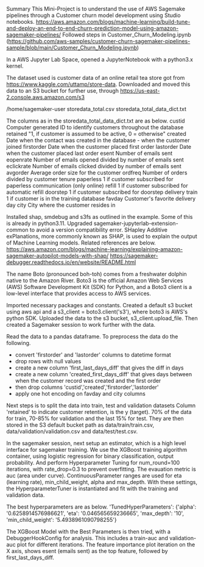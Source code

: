 Summary
This Mini-Project is to understand the use of AWS Sagemake pipelines through a Customer churn model development using Studio notebooks.
https://aws.amazon.com/blogs/machine-learning/build-tune-and-deploy-an-end-to-end-churn-prediction-model-using-amazon-sagemaker-pipelines/
Followed steps in Customer_Churn_Modeling.ipynb (https://github.com/aws-samples/customer-churn-sagemaker-pipelines-sample/blob/main/Customer_Churn_Modeling.ipynb) 

In a AWS Jupyter Lab Space, opened a JupyterNotebook with a python3.x kernel.

The dataset used is customer data of an online retail tea store got from https://www.kaggle.com/uttamp/store-data. Downloaded and moved this data to an S3 bucket for further use, through https://us-east-2.console.aws.amazon.com/s3

/home/sagemaker-user 
storedata_total.csv  storedata_total_data_dict.txt

The columns as in the storedata_total_data_dict.txt are as below.
custid		Computer generated ID to identify customers throughout the database
retained	"1, if customer is assumed to be active, 0 = otherwise"
created		Date when the contact was created in the database - when the customer joined
firstorder	Date when the customer placed first order
lastorder	Date when the customer placed last order
esent		Number of emails sent
eopenrate	Number of emails opened divided by number of emails sent
eclickrate	Number of emails clicked divided by number of emails sent
avgorder	Average order size for the customer
ordfreq		Number of orders divided by customer tenure
paperless	1 if customer subscribed for paperless communication (only online)
refill		1 if customer subscribed for automatic refill
doorstep	1 if customer subscribed for doorstep delivery
train		1 if customer is in the training database
favday	Customer's favorite delivery day
city	City where the customer resides in

Installed shap, smdebug and s3fs as outlined in the example. Some of this is already in python3.11. Upgraded sagemaker-jupyterlab-extension-common to avoid a version compatibility error. SHapley Additive exPlanations, more commonly known as SHAP, is used to explain the output of Machine Learning models. Related references are below.
https://aws.amazon.com/blogs/machine-learning/explaining-amazon-sagemaker-autopilot-models-with-shap/
https://sagemaker-debugger.readthedocs.io/en/website/README.html

The name Boto (pronounced boh-toh) comes from a freshwater dolphin native to the Amazon River. Boto3 is the official Amazon Web Services (AWS) Software Development Kit (SDK) for Python, and a Boto3 client is a low-level interface that provides access to AWS services.

Imported necessary packages and constants. Created a default s3 bucket using aws api and a s3_client = boto3.client('s3'), where boto3 is AWS's python SDK. Uploaded the data to the s3 bucket, s3_client.upload_file. Then created a Sagemaker session to work further with the data.

Read the data to a pandas dataframe. To preprocess the data do the following.
- convert 'firstorder' and 'lastorder' columns to datetime format
- drop rows with null values
- create a new column 'first_last_days_diff' that gives the diff in days
- create a new column 'created_first_days_diff' that gives days between when the customer record was created and the first order
- then drop columns 'custid','created','firstorder','lastorder'
- apply one hot encoding on favday and city columns

Next steps is to split the data into train, test and validation datasets
Column 'retained' to indicate customer retention, is the y (target).
70% of the data for train, 70-85% for validation and the last 15% for test.
They are then stored in the S3 default bucket  path as data/train/train.csv, data/validation/validation.csv and data/test/test.csv.

In the sagemaker session, next setup an estimator, which is a high level interface for sagemaker training. We use the XGBoost training algorithm container, using logistic regression for binary classification, output probability. And perform Hyperparameter Tuning 
for num_round=100 iterations, with rate_drop=0.3 to prevent overfitting. The evauation metric is auc (area under curve). ContinuousParameter ranges are used for eta (learning rate), min_child_weight, alpha and max_depth. With these settings, the HyperparameterTuner is instantiated and fit with the training and validation data.

The best hyperparameters are as below.
 'TunedHyperParameters': {'alpha': '0.6258914576986621',
                          'eta': '0.046565659236665',
                          'max_depth': '10',
                          'min_child_weight': '5.4938961090798255'}

The XGBoost Model with the Best Parameters is then tried, with a DebuggerHookConfig for analysis. This includes a train-auc and validation-auc plot for different iterations. The feature importance plot iteration on the X axis, shows esent (emails sent) as the top feature, followed by first_last_days_diff.

